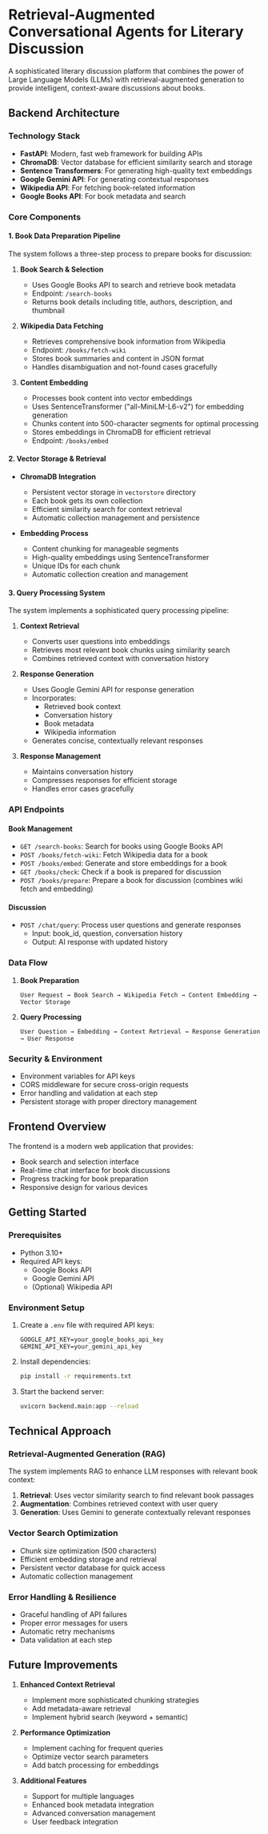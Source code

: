 # Retrieval-Augmented Conversational Agents for Literary Discussion

A sophisticated literary discussion platform that combines the power of Large Language Models (LLMs) with retrieval-augmented generation to provide intelligent, context-aware discussions about books.

## Backend Architecture

### Technology Stack

- **FastAPI**: Modern, fast web framework for building APIs
- **ChromaDB**: Vector database for efficient similarity search and storage
- **Sentence Transformers**: For generating high-quality text embeddings
- **Google Gemini API**: For generating contextual responses
- **Wikipedia API**: For fetching book-related information
- **Google Books API**: For book metadata and search

### Core Components

#### 1. Book Data Preparation Pipeline

The system follows a three-step process to prepare books for discussion:

1. **Book Search & Selection**

   - Uses Google Books API to search and retrieve book metadata
   - Endpoint: `/search-books`
   - Returns book details including title, authors, description, and thumbnail

2. **Wikipedia Data Fetching**

   - Retrieves comprehensive book information from Wikipedia
   - Endpoint: `/books/fetch-wiki`
   - Stores book summaries and content in JSON format
   - Handles disambiguation and not-found cases gracefully

3. **Content Embedding**
   - Processes book content into vector embeddings
   - Uses SentenceTransformer ("all-MiniLM-L6-v2") for embedding generation
   - Chunks content into 500-character segments for optimal processing
   - Stores embeddings in ChromaDB for efficient retrieval
   - Endpoint: `/books/embed`

#### 2. Vector Storage & Retrieval

- **ChromaDB Integration**

  - Persistent vector storage in `vectorstore` directory
  - Each book gets its own collection
  - Efficient similarity search for context retrieval
  - Automatic collection management and persistence

- **Embedding Process**
  - Content chunking for manageable segments
  - High-quality embeddings using SentenceTransformer
  - Unique IDs for each chunk
  - Automatic collection creation and management

#### 3. Query Processing System

The system implements a sophisticated query processing pipeline:

1. **Context Retrieval**

   - Converts user questions into embeddings
   - Retrieves most relevant book chunks using similarity search
   - Combines retrieved context with conversation history

2. **Response Generation**

   - Uses Google Gemini API for response generation
   - Incorporates:
     - Retrieved book context
     - Conversation history
     - Book metadata
     - Wikipedia information
   - Generates concise, contextually relevant responses

3. **Response Management**
   - Maintains conversation history
   - Compresses responses for efficient storage
   - Handles error cases gracefully

### API Endpoints

#### Book Management

- `GET /search-books`: Search for books using Google Books API
- `POST /books/fetch-wiki`: Fetch Wikipedia data for a book
- `POST /books/embed`: Generate and store embeddings for a book
- `GET /books/check`: Check if a book is prepared for discussion
- `POST /books/prepare`: Prepare a book for discussion (combines wiki fetch and embedding)

#### Discussion

- `POST /chat/query`: Process user questions and generate responses
  - Input: book_id, question, conversation history
  - Output: AI response with updated history

### Data Flow

1. **Book Preparation**

   ```
   User Request → Book Search → Wikipedia Fetch → Content Embedding → Vector Storage
   ```

2. **Query Processing**
   ```
   User Question → Embedding → Context Retrieval → Response Generation → User Response
   ```

### Security & Environment

- Environment variables for API keys
- CORS middleware for secure cross-origin requests
- Error handling and validation at each step
- Persistent storage with proper directory management

## Frontend Overview

The frontend is a modern web application that provides:

- Book search and selection interface
- Real-time chat interface for book discussions
- Progress tracking for book preparation
- Responsive design for various devices

## Getting Started

### Prerequisites

- Python 3.10+
- Required API keys:
  - Google Books API
  - Google Gemini API
  - (Optional) Wikipedia API

### Environment Setup

1. Create a `.env` file with required API keys:

   ```
   GOOGLE_API_KEY=your_google_books_api_key
   GEMINI_API_KEY=your_gemini_api_key
   ```

2. Install dependencies:

   ```bash
   pip install -r requirements.txt
   ```

3. Start the backend server:
   ```bash
   uvicorn backend.main:app --reload
   ```

## Technical Approach

### Retrieval-Augmented Generation (RAG)

The system implements RAG to enhance LLM responses with relevant book context:

1. **Retrieval**: Uses vector similarity search to find relevant book passages
2. **Augmentation**: Combines retrieved context with user query
3. **Generation**: Uses Gemini to generate contextually relevant responses

### Vector Search Optimization

- Chunk size optimization (500 characters)
- Efficient embedding storage and retrieval
- Persistent vector database for quick access
- Automatic collection management

### Error Handling & Resilience

- Graceful handling of API failures
- Proper error messages for users
- Automatic retry mechanisms
- Data validation at each step

## Future Improvements

1. **Enhanced Context Retrieval**

   - Implement more sophisticated chunking strategies
   - Add metadata-aware retrieval
   - Implement hybrid search (keyword + semantic)

2. **Performance Optimization**

   - Implement caching for frequent queries
   - Optimize vector search parameters
   - Add batch processing for embeddings

3. **Additional Features**
   - Support for multiple languages
   - Enhanced book metadata integration
   - Advanced conversation management
   - User feedback integration
